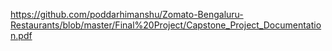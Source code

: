 https://github.com/poddarhimanshu/Zomato-Bengaluru-Restaurants/blob/master/Final%20Project/Capstone_Project_Documentation.pdf
